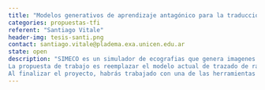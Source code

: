 ```yaml
---
title: "Modelos generativos de aprendizaje antagónico para la traducción de imagen a imagen aplicado a tomografías computarizadas y ecografías"
categories: propuestas-tfi
referent: "Santiago Vitale"
header-img: tesis-santi.png
contact: santiago.vitale@pladema.exa.unicen.edu.ar
state: open
description: "SIMECO es un simulador de ecografias que genera imagenes de ultrasonido falsas a partir de una tomografia computarizada (TC) en 2 pasos. Primero genera una imagen intermedia poco realista con un modelado fisico de la onda de ultrasonido con ray-casting y un segundo paso donde aplicamos inteligencia artificial para mejorar el realismo de la imagen intermedia. <br>
La propuesta de trabajo es reemplazar el modelo actual de trazado de rayos por un red generativa antagónica o generative adversarial network (GAN) que aprenda a hacer una traducción de imagen de TC a ecografía. <br>
Al finalizar el proyecto, habrás trabajado con una de las herramientas tendencia del 2022 en machine leraning. También se habrán adquirido conocimientos sobre deep learning en general,  el uso bibliotecas específicas de inteligencia artificial sobre Python y  procesamiento de imágenes médicas."
---
```



